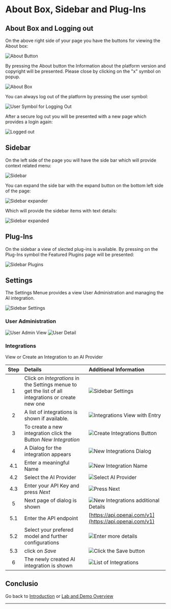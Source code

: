 # About Box, Sidebar and Plug-Ins

## About Box and Logging out

On the above right side of your page you have the buttons for viewing the About box:

![About Button][AboutButton]

By pressing the About button the Information about the platform version and copyright will be presented. Please close by clicking on the "x" symbol on popup.

![About Box][About]

You can always log out of the platform by pressing the user symbol:

![User Symbol for Logging Out][LoggOutButton]

After a secure log out you will be presented with a new page which provides a login again:

![Logged out][LoggedOut]

## Sidebar

On the left side of the page you will have the side bar which will provide context related menu:

![Sidebar][SBIcons]

You can expand the side bar with the expand button on the bottom left side of the page:

![Sidebar expander][SBExpander]

Which will provide the sidebar items with text details:

![Sidebar expanded][SBExpanded]

## Plug-Ins

On the sidebar a view of slected plug-ins is available. By pressing on the Plug-Ins symbol the Featured Plugins page will be presented:

![Sidebar Plugins][SBPlugins]

<!-- <img src="media/Loop_Sidebar_plugins.png" width="50%" height="50%"> -->

## Settings

The Settings Menue provides a view User Administration and managing the AI integration.

![Sidebar Settings][SBSettings]

### User Administration

![User Admin View][UserAdminView]
![User Detail][UserAdminUserDetail]

### Integrations

View or Create an Integration to an AI Provider

| Step | Details                                                                                             | Additional Information                                            |
|:----:|:----------------------------------------------------------------------------------------------------|:------------------------------------------------------------------|
|  1   | Click on *Integrations* in the Settings menue to get the list of all integrations or create new one | ![Sidebar Settings][SBSettings]                                   |
|  2   | A list of integrations is shown if available.                                                       | ![Integrations View with Entry][IntegrationsView]                 |
|  3   | To create a new integration click the Button *New Integration*                                      | ![Create Integrations Button][ButtonCreateNewIntegration]         |
|  4   | A Dialog for the integration appears                                                                | ![New Integrations Dialog][NewIntegrationsDialog]                 |
| 4.1  | Enter a meaningful Name                                                                             | ![New Integration Name][NewIntegrationName]                       |
| 4.2  | Select the AI Provider                                                                              | ![Select AI Provider][NewIntegrationsSelectAIProvider]            |
| 4.3  | Enter your API Key and press *Next*                                                                 | ![Press Next][ButtonNext]                                         |
|  5   | Next page of dialog is shown                                                                        | ![New Integrations additional Details][NewIntegrationsDialogNext] |
| 5.1  | Enter the API endpoint                                                                              | [https://api.openai.com/v1](https://api.openai.com/v1)            |
| 5.2  | Select your prefered model and further configurations                                               | ![Enter more details][NewIntegrationsDialogNextDetails]           |
| 5.3  | click on *Save*                                                                                     | ![Click the Save button][ButtonSave]                              |
|  6   | The newly created AI integration is shown                                                           | ![List of Integrations][ListOfIntegrations]                       |

## Conclusio

Go back to [Introduction][GoBackToParentIndex] or [Lab and Demo Overview][GoBackToDemoOverview]

---

[GoBackToDemoOverview]: ../index.md#introduction
[GoBackToParentIndex]: ../index.md
[SBSettings]: media/Loop_Sidebar_Settings.png
[SBPlugins]: media/Loop_Sidebar_plugins.png
[SBExpanded]: media/Loop_Sidebar_expanded.png
[SBExpander]: media/Loop_Sidebar_expand_button.png
[SBIcons]: media/Loop_Sidebar_small.png
[LoggedOut]: media/Loop_Logged_out.png
[LoggOutButton]: media/Loop_Logout_Button.png
[About]: media/Loop_About_box.png
[AboutButton]: media/Loop_About_Button.png
[UserAdminUserDetail]: media/Loop_Settings_UserAdmin_Users.png
[UserAdminView]: media/Loop_Settings_UserAdmin.png
[IntegrationsView]: media/Loop_AI_Setup_empty_list.png
[ButtonCreateNewIntegration]: media/Loop_Settings_NewIntegrationsButton.png
[NewIntegrationsDialog]: media/Loop_Settings_IntegrationsNewDialog1.png
[NewIntegrationName]: media/Loop_AI_Setup_Name.png
[NewIntegrationsSelectAIProvider]: media/Loop_AI_setup_Select_Provider.png
[NewIntegrationsDialogNext]: media/Loop_Settings_IntegrationsNewDialog3.png
[NewIntegrationsDialogNextDetails]: media/Loop_AI_Setup_Page_2.png
[ListOfIntegrations]: media/Loop_Settings_Integrations.png
[ButtonNext]: ../../../media/Button_NEXT.png
[ButtonSave]: ../../../media/Button_Save.png
